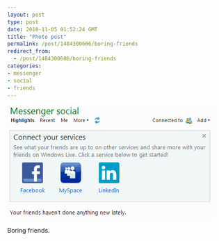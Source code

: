 ```yaml
---
layout: post
type: post
date: 2010-11-05 01:52:24 GMT
title: "Photo post"
permalink: /post/1484300606/boring-friends
redirect_from: 
  - /post/1484300606/boring-friends
categories:
- messenger
- social
- friends
---
```

![](/assets/images/tumblr_l7sb19NYCb1qb098no1_500.png)

Boring friends.